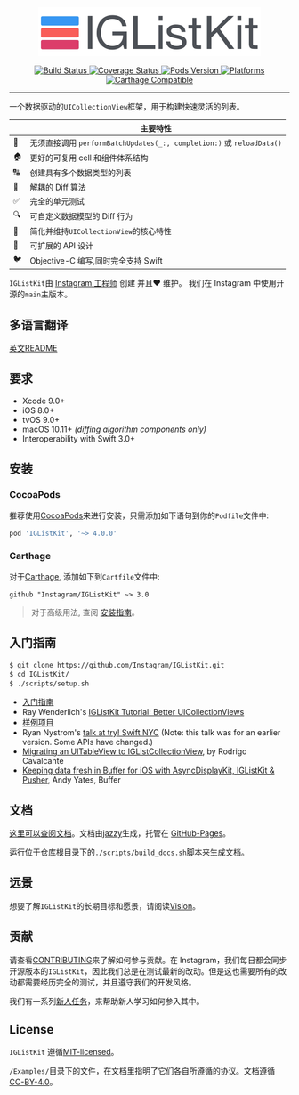 <p align="center">
  <img src="https://raw.githubusercontent.com/Instagram/IGListKit/main/Resources/logo-animation.gif" width=400 />
</p>

<p align="center">
    <a href="https://github.com/Instagram/IGListKit/actions/workflows/CI.yml">
        <img src="https://img.shields.io/github/actions/workflow/status/Instagram/IGListKit/CI.yml"
             alt="Build Status">
    </a>
    <a href="https://coveralls.io/github/Instagram/IGListKit?branch=main">
      <img src="https://coveralls.io/repos/github/Instagram/IGListKit/badge.svg?branch=main"
           alt="Coverage Status" />
    </a>
    <a href="https://cocoapods.org/pods/IGListKit">
        <img src="https://img.shields.io/cocoapods/v/IGListKit.svg?style=flat"
             alt="Pods Version">
    </a>
    <a href="https://instagram.github.io/IGListKit/">
        <img src="https://img.shields.io/cocoapods/p/IGListKit.svg?style=flat"
             alt="Platforms">
    </a>
    <a href="https://github.com/Carthage/Carthage">
        <img src="https://img.shields.io/badge/Carthage-compatible-brightgreen.svg?style=flat"
             alt="Carthage Compatible">
    </a>
</p>

----------------

一个数据驱动的`UICollectionView`框架，用于构建快速灵活的列表。

|         | 主要特性  |
----------|-----------------
&#128581; | 无须直接调用 `performBatchUpdates(_:, completion:)` 或 `reloadData()`
&#127968; | 更好的可复用 cell 和组件体系结构
&#128288; | 创建具有多个数据类型的列表
&#128273; | 解耦的 Diff 算法
&#9989;   | 完全的单元测试
&#128269; | 可自定义数据模型的 Diff 行为
&#128241; | 简化并维持`UICollectionView`的核心特性
&#128640; | 可扩展的 API 设计
&#128038; | Objective-C 编写,同时完全支持 Swift

`IGListKit`由 [Instagram 工程师](https://engineering.instagram.com/) 创建 并且&#10084;&#65039; 维护。
我们在 Instagram 中使用开源的`main`主版本。
## 多语言翻译

[英文README](README.md)

## 要求

- Xcode 9.0+
- iOS 8.0+
- tvOS 9.0+
- macOS 10.11+ *(diffing algorithm components only)*
- Interoperability with Swift 3.0+

## 安装

### CocoaPods

推荐使用[CocoaPods](https://cocoapods.org)来进行安装，只需添加如下语句到你的`Podfile`文件中:

```ruby
pod 'IGListKit', '~> 4.0.0'
```

### Carthage

对于[Carthage](https://github.com/Carthage/Carthage), 添加如下到`Cartfile`文件中:

```ogdl
github "Instagram/IGListKit" ~> 3.0
```

> 对于高级用法, 查阅 [安装指南](https://instagram.github.io/IGListKit/installation.html)。

## 入门指南

```bash
$ git clone https://github.com/Instagram/IGListKit.git
$ cd IGListKit/
$ ./scripts/setup.sh
```

- [入门指南](https://instagram.github.io/IGListKit/getting-started.html)
- Ray Wenderlich's [IGListKit Tutorial: Better UICollectionViews](https://www.raywenderlich.com/147162/iglistkit-tutorial-better-uicollectionviews)
- [样例项目](https://github.com/Instagram/IGListKit/tree/main/Examples)
- Ryan Nystrom's [talk at try! Swift NYC](https://realm.io/news/tryswift-ryan-nystrom-refactoring-at-scale-lessons-learned-rewriting-instagram-feed/) (Note: this talk was for an earlier version. Some APIs have changed.)
- [Migrating an UITableView to IGListCollectionView](https://medium.com/cocoaacademymag/iglistkit-migrating-an-uitableview-to-iglistkitcollectionview-65a30cf9bac9), by Rodrigo Cavalcante
- [Keeping data fresh in Buffer for iOS with AsyncDisplayKit, IGListKit & Pusher](https://overflow.buffer.com/2017/04/10/keeping-data-fresh-buffer-ios-asyncdisplaykit-iglistkit-pusher/), Andy Yates, Buffer

## 文档

[这里可以查阅文档](https://instagram.github.io/IGListKit)。文档由[jazzy](https://github.com/realm/jazzy)生成，托管在 [GitHub-Pages](https://pages.github.com)。

运行位于仓库根目录下的`./scripts/build_docs.sh`脚本来生成文档。

## 远景

想要了解`IGListKit`的长期目标和愿景，请阅读[Vision](https://github.com/Instagram/IGListKit/blob/main/Guides/VISION.md)。

## 贡献

请查看[CONTRIBUTING](https://github.com/Instagram/IGListKit/blob/main/.github/CONTRIBUTING.md)来了解如何参与贡献。在 Instagram，我们每日都会同步开源版本的`IGListKit`，因此我们总是在测试最新的改动。但是这也需要所有的改动都需要经历完全的测试，并且遵守我们的开发风格。

我们有一系列[新人任务](https://github.com/Instagram/IGListKit/issues?q=is%3Aissue+is%3Aopen+label%3Astarter-task)，来帮助新人学习如何参入其中。

## License

`IGListKit` 遵循[MIT-licensed](./LICENSE)。

`/Examples/`目录下的文件，在文档里指明了它们各自所遵循的协议。文档遵循[CC-BY-4.0](https://creativecommons.org/licenses/by/4.0/)。
